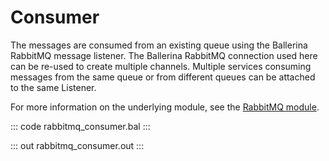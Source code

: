 # Consumer

The messages are consumed from an
existing queue using the Ballerina RabbitMQ message listener.
The Ballerina RabbitMQ connection used here can be re-used to create
multiple channels.
Multiple services consuming messages from the same queue or from
different queues can be attached to the same Listener.

For more information on the underlying module, 
see the [RabbitMQ module](https://docs.central.ballerina.io/ballerinax/rabbitmq/latest).

::: code rabbitmq_consumer.bal :::

::: out rabbitmq_consumer.out :::